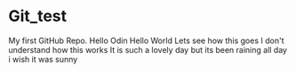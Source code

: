 # Git_test
My first GitHub Repo.
Hello Odin
Hello World
Lets see how this goes
I don't understand
how this works
It is such a lovely day
but its been raining all day
i wish it was sunny